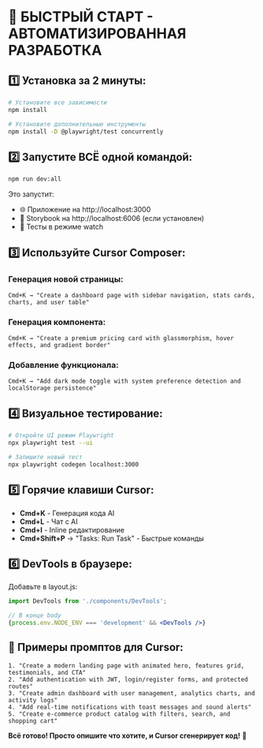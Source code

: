 # 🚀 БЫСТРЫЙ СТАРТ - АВТОМАТИЗИРОВАННАЯ РАЗРАБОТКА

## 1️⃣ Установка за 2 минуты:

```bash
# Установите все зависимости
npm install

# Установите дополнительные инструменты
npm install -D @playwright/test concurrently
```

## 2️⃣ Запустите ВСЁ одной командой:

```bash
npm run dev:all
```

Это запустит:
- 🌐 Приложение на http://localhost:3000
- 🎨 Storybook на http://localhost:6006 (если установлен)
- 🧪 Тесты в режиме watch

## 3️⃣ Используйте Cursor Composer:

### Генерация новой страницы:
```
Cmd+K → "Create a dashboard page with sidebar navigation, stats cards, charts, and user table"
```

### Генерация компонента:
```
Cmd+K → "Create a premium pricing card with glassmorphism, hover effects, and gradient border"
```

### Добавление функционала:
```
Cmd+K → "Add dark mode toggle with system preference detection and localStorage persistence"
```

## 4️⃣ Визуальное тестирование:

```bash
# Откройте UI режим Playwright
npx playwright test --ui

# Запишите новый тест
npx playwright codegen localhost:3000
```

## 5️⃣ Горячие клавиши Cursor:

- **Cmd+K** - Генерация кода AI
- **Cmd+L** - Чат с AI
- **Cmd+I** - Inline редактирование
- **Cmd+Shift+P** → "Tasks: Run Task" - Быстрые команды

## 6️⃣ DevTools в браузере:

Добавьте в layout.js:
```jsx
import DevTools from './components/DevTools';

// В конце body
{process.env.NODE_ENV === 'development' && <DevTools />}
```

## 🎯 Примеры промптов для Cursor:

```
1. "Create a modern landing page with animated hero, features grid, testimonials, and CTA"
2. "Add authentication with JWT, login/register forms, and protected routes"
3. "Create admin dashboard with user management, analytics charts, and activity logs"
4. "Add real-time notifications with toast messages and sound alerts"
5. "Create e-commerce product catalog with filters, search, and shopping cart"
```

**Всё готово! Просто опишите что хотите, и Cursor сгенерирует код!** 🚀